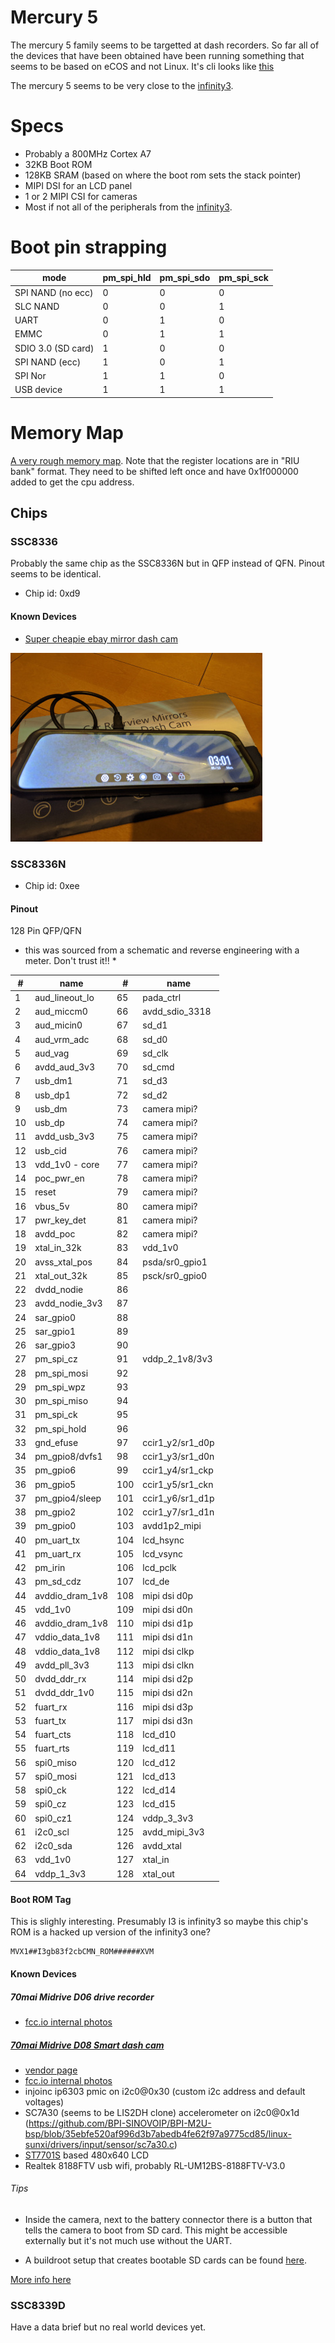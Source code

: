 # Mercury 5

The mercury 5 family seems to be targetted at dash recorders. So far all of the devices that have been obtained have been running something that seems to be based on eCOS and not Linux. It's cli looks like [this](firmware_cli.md)

The mercury 5 seems to be very close to the [infinity3](/infinity3).

# Specs

- Probably a 800MHz Cortex A7
- 32KB Boot ROM
- 128KB SRAM (based on where the boot rom sets the stack pointer)
- MIPI DSI for an LCD panel
- 1 or 2 MIPI CSI for cameras
- Most if not all of the peripherals from the [infinity3](/infinity3/).

# Boot pin strapping

| mode               | pm_spi_hld | pm_spi_sdo | pm_spi_sck |
|--------------------|------------|------------|------------|
| SPI NAND (no ecc)  | 0          | 0          | 0          |
| SLC NAND           | 0          | 0          | 1          |
| UART               | 0          | 1          | 0          |
| EMMC               | 0          | 1          | 1          |
| SDIO 3.0 (SD card) | 1          | 0          | 0          |
| SPI NAND (ecc)     | 1          | 0          | 1          |
| SPI Nor            | 1          | 1          | 0          |
| USB device         | 1          | 1          | 1          |

# Memory Map

[A very rough memory map](https://github.com/fifteenhex/SDK_pulbic/blob/master/Mercury5/proj/sc/driver/hal/mercury/kernel/inc/cpu_mem_map_mercury5.h). Note that the register locations are in "RIU bank" format. They need to be shifted left once and have 0x1f000000 added to get the cpu address.

## Chips

### SSC8336

Probably the same chip as the SSC8336N but in QFP instead of QFN. Pinout seems to be identical.

- Chip id: 0xd9

#### Known Devices

- [Super cheapie ebay mirror dash cam](cheapiemirrordashcam)

![cheapiemirrordashcam](cheapiemirrordashcam/inaction_thumb.jpg)

### SSC8336N

- Chip id: 0xee

#### Pinout

128 Pin QFP/QFN

* this was sourced from a schematic and reverse engineering with a meter. Don't trust it!! *


| #   | name            | #   | name             |
|-----|-----------------|-----|------------------|
| 1   | aud_lineout_lo  | 65  | pada_ctrl        |
| 2   | aud_miccm0      | 66  | avdd_sdio_3318   |
| 3   | aud_micin0      | 67  | sd_d1            |
| 4   | aud_vrm_adc     | 68  | sd_d0            |
| 5   | aud_vag         | 69  | sd_clk           |
| 6   | avdd_aud_3v3    | 70  | sd_cmd           |
| 7   | usb_dm1         | 71  | sd_d3            |
| 8   | usb_dp1         | 72  | sd_d2            |
| 9   | usb_dm          | 73  | camera mipi?     |
| 10  | usb_dp          | 74  | camera mipi?     |
| 11  | avdd_usb_3v3    | 75  | camera mipi?     |
| 12  | usb_cid         | 76  | camera mipi?     |
| 13  | vdd_1v0 - core  | 77  | camera mipi?     |
| 14  | poc_pwr_en      | 78  | camera mipi?     |
| 15  | reset           | 79  | camera mipi?     |
| 16  | vbus_5v         | 80  | camera mipi?     |
| 17  | pwr_key_det     | 81  | camera mipi?     |
| 18  | avdd_poc        | 82  | camera mipi?     |
| 19  | xtal_in_32k     | 83  | vdd_1v0          |
| 20  | avss_xtal_pos   | 84  | psda/sr0_gpio1   |
| 21  | xtal_out_32k    | 85  | psck/sr0_gpio0   |
| 22  | dvdd_nodie      | 86  |                  |
| 23  | avdd_nodie_3v3  | 87  |                  |
| 24  | sar_gpio0       | 88  |                  |
| 25  | sar_gpio1       | 89  |                  |
| 26  | sar_gpio3       | 90  |                  |
| 27  | pm_spi_cz       | 91  | vddp_2_1v8/3v3   |
| 28  | pm_spi_mosi     | 92  |                  |
| 29  | pm_spi_wpz      | 93  |                  |
| 30  | pm_spi_miso     | 94  |                  |
| 31  | pm_spi_ck       | 95  |                  |
| 32  | pm_spi_hold     | 96  |                  | 
| 33  | gnd_efuse       | 97  | ccir1_y2/sr1_d0p |
| 34  | pm_gpio8/dvfs1  | 98  | ccir1_y3/sr1_d0n |
| 35  | pm_gpio6        | 99  | ccir1_y4/sr1_ckp |
| 36  | pm_gpio5        | 100 | ccir1_y5/sr1_ckn |
| 37  | pm_gpio4/sleep  | 101 | ccir1_y6/sr1_d1p |
| 38  | pm_gpio2        | 102 | ccir1_y7/sr1_d1n |
| 39  | pm_gpio0        | 103 | avdd1p2_mipi     |
| 40  | pm_uart_tx      | 104 | lcd_hsync        | 
| 41  | pm_uart_rx      | 105 | lcd_vsync        |
| 42  | pm_irin         | 106 | lcd_pclk         |
| 43  | pm_sd_cdz       | 107 | lcd_de           |
| 44  | avddio_dram_1v8 | 108 | mipi dsi d0p     |
| 45  | vdd_1v0         | 109 | mipi dsi d0n     |
| 46  | avddio_dram_1v8 | 110 | mipi dsi d1p     |
| 47  | vddio_data_1v8  | 111 | mipi dsi d1n     |
| 48  | vddio_data_1v8  | 112 | mipi dsi clkp    |
| 49  | avdd_pll_3v3    | 113 | mipi dsi clkn    |
| 50  | dvdd_ddr_rx     | 114 | mipi dsi d2p     |
| 51  | dvdd_ddr_1v0    | 115 | mipi dsi d2n     |
| 52  | fuart_rx        | 116 | mipi dsi d3p     |
| 53  | fuart_tx        | 117 | mipi dsi d3n     |
| 54  | fuart_cts       | 118 | lcd_d10          |
| 55  | fuart_rts       | 119 | lcd_d11          |
| 56  | spi0_miso       | 120 | lcd_d12          |
| 57  | spi0_mosi       | 121 | lcd_d13          |
| 58  | spi0_ck         | 122 | lcd_d14          |
| 59  | spi0_cz         | 123 | lcd_d15          |
| 60  | spi0_cz1        | 124 | vddp_3_3v3       |
| 61  | i2c0_scl        | 125 | avdd_mipi_3v3    |
| 62  | i2c0_sda        | 126 | avdd_xtal        |
| 63  | vdd_1v0         | 127 | xtal_in          |
| 64  | vddp_1_3v3      | 128 | xtal_out         |

#### Boot ROM Tag

This is slighly interesting. Presumably I3 is infinity3 so maybe this chip's ROM is a hacked up version of the infinity3 one?

```
MVX1##I3gb83f2cbCMN_ROM######XVM
```

#### Known Devices 

##### 70mai Midrive D06 drive recorder

- [fcc.io internal photos](https://fccid.io/2AOK9-MIDRIVED06/Internal-Photos/internal-photos-4252299)

##### [70mai Midrive D08 Smart dash cam](../boards/dashcamlite.md)

- [vendor page](https://www.70mai.com/en/70mai-dash-cam-lite/?gclid=EAIaIQobChMIzsLkl6y_5QIVEz5gCh1UOg9eEAAYASAAEgLvffD_BwE) 
- [fcc.io internal photos](https://fccid.io/2AOK9-MIDRIVED08/Internal-Photos/internal-photos-4351132)
- injoinc ip6303 pmic on i2c0@0x30 (custom i2c address and default voltages)
- SC7A30 (seems to be LIS2DH clone) accelerometer on i2c0@0x1d (https://github.com/BPI-SINOVOIP/BPI-M2U-bsp/blob/35ebfe520af996d3b7abedb4fe62f97a9775cd85/linux-sunxi/drivers/input/sensor/sc7a30.c)
- [ST7701S](http://www.startek-lcd.com/res/starteklcd/pdres/201705/20170512144242904.pdf) based 480x640 LCD
- Realtek 8188FTV usb wifi, probably RL-UM12BS-8188FTV-V3.0

###### Tips

- Inside the camera, next to the battery connector there is a button that tells the camera to boot from SD card. This might be accessible externally but it's not much use without the UART.

- A buildroot setup that creates bootable SD cards can be found [here](https://github.com/fifteenhex/buildroot_mercury5).

[More info here](boards/dashcamlite.md)

### SSC8339D

Have a data brief but no real world devices yet.
